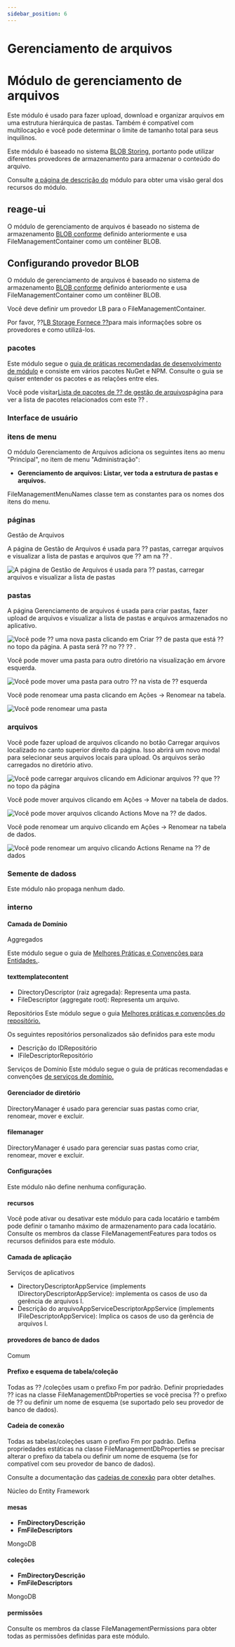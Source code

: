```yaml
---
sidebar_position: 6
---
```


# Gerenciamento de arquivos

# Módulo de gerenciamento de arquivos
Este módulo é usado para fazer upload, download e organizar arquivos em uma estrutura hierárquica de pastas. Também é compatível com multilocação e você pode determinar o limite de tamanho total para seus inquilinos.

Este módulo é baseado no sistema [BLOB Storing](https://docs.abp.io/en/abp/latest/Blob-Storing ""), portanto pode utilizar diferentes provedores de armazenamento para armazenar o conteúdo do arquivo.

Consulte [a página de descrição do](https://commercial.abp.io/modules/Volo.FileManagement "") módulo para obter uma visão geral dos recursos do módulo.

## reage-ui
O módulo de gerenciamento de arquivos é baseado no sistema de armazenamento [BLOB conforme](https://docs.abp.io/en/abp/latest/Blob-Storing "") definido anteriormente e usa FileManagementContainer como um contêiner BLOB.
## Configurando provedor BLOB
O módulo de gerenciamento de arquivos é baseado no sistema de armazenamento [BLOB conforme](https://docs.abp.io/en/abp/latest/Blob-Storing "") definido anteriormente e usa FileManagementContainer como um contêiner BLOB.

Você deve definir um provedor LB para o FileManagementContainer.


Por favor, ⁇[LB Storage Fornece ⁇](https://docs.abp.io/en/abp/latest/Blob-Storing#blob-storage-providers "")para mais informações sobre os provedores e como utilizá-los.
### pacotes

Este módulo segue o [guia de práticas recomendadas de desenvolvimento de módulo](https://docs.abp.io/en/abp/latest/Best-Practices/Index "") e consiste em vários pacotes NuGet e NPM. Consulte o guia se quiser entender os pacotes e as relações entre eles.

Você pode visitar[Lista de pacotes de ⁇  de gestão de arquivos](https://abp.io/packages?moduleName=Volo.FileManagement "")página para ver a lista de pacotes relacionados com este ⁇ .
### Interface de usuário
### itens de menu
O módulo Gerenciamento de Arquivos adiciona os seguintes itens ao menu "Principal", no item de menu "Administração":

- **Gerenciamento de arquivos: Listar, ver toda a estrutura de pastas e arquivos.**

FileManagementMenuNames classe tem as constantes para os nomes dos itens do menu.
### páginas
Gestão de Arquivos

A página de Gestão de Arquivos é usada para ⁇  pastas, carregar arquivos e visualizar a lista de pastas e arquivos que ⁇ am na ⁇ .

![A página de Gestão de Arquivos é usada para ⁇  pastas, carregar arquivos e visualizar a lista de pastas](.https://raaghustorageaccount.blob.core.windows.net/raaghu-docs/file-management.png)
### pastas
A página Gerenciamento de arquivos é usada para criar pastas, fazer upload de arquivos e visualizar a lista de pastas e arquivos armazenados no aplicativo.

![Você pode ⁇  uma nova pasta clicando em Criar ⁇  de pasta que está ⁇  no topo da página. A pasta será ⁇  no ⁇  ⁇ .](https://raaghustorageaccount.blob.core.windows.net/raaghu-docs/file-management-new.png)

Você pode mover uma pasta para outro diretório na visualização em árvore esquerda.

![Você pode mover uma pasta para outro ⁇  na vista de ⁇  esquerda](https://raaghustorageaccount.blob.core.windows.net/raaghu-docs/file-management-move.png)

Você pode renomear uma pasta clicando em Ações -> Renomear na tabela.

![Você pode renomear uma pasta](https://raaghustorageaccount.blob.core.windows.net/raaghu-docs/file-management-rename.png)
### arquivos
Você pode fazer upload de arquivos clicando no botão Carregar arquivos localizado no canto superior direito da página. Isso abrirá um novo modal para selecionar seus arquivos locais para upload. Os arquivos serão carregados no diretório ativo.

![Você pode carregar arquivos clicando em Adicionar arquivos ⁇  que ⁇  no topo da página](https://raaghustorageaccount.blob.core.windows.net/raaghu-docs/file-management-upload.png)

Você pode mover arquivos clicando em Ações -> Mover na tabela de dados.

![Você pode mover arquivos clicando Actions Move na ⁇  de dados.](https://raaghustorageaccount.blob.core.windows.net/raaghu-docs/file-management-move.png)

Você pode renomear um arquivo clicando em Ações -> Renomear na tabela de dados.

![Você pode renomear um arquivo clicando Actions Rename na ⁇  de dados](https://raaghustorageaccount.blob.core.windows.net/raaghu-docs/file-management-rename-edit.png)
### Semente de dadoss
Este módulo não propaga nenhum dado.
### interno
#### Camada de Domínio
Aggregados

Este módulo segue o guia de [Melhores Práticas e Convenções para Entidades.](https://docs.abp.io/en/abp/latest/Best-Practices/Entities "").
#### texttemplatecontent

- DirectoryDescriptor (raiz agregada): Representa uma pasta.
- FileDescriptor (aggregate root): Representa um arquivo.

Repositórios
Este módulo segue o guia [Melhores práticas e convenções do repositório.](https://docs.abp.io/en/abp/latest/Best-Practices/Repositories "")

Os seguintes repositórios personalizados são definidos para este modu


- Descrição do IDRepositório
- IFileDescriptorRepositório

Serviços de Domínio
Este módulo segue o guia de práticas recomendadas e convenções [de serviços de domínio.](https://docs.abp.io/en/abp/latest/Best-Practices/Domain-Services "")      
#### Gerenciador de diretório
DirectoryManager é usado para gerenciar suas pastas como criar, renomear, mover e excluir.
#### filemanager
DirectoryManager é usado para gerenciar suas pastas como criar, renomear, mover e excluir.
#### Configurações
Este módulo não define nenhuma configuração.
#### recursos
Você pode ativar ou desativar este módulo para cada locatário e também pode definir o tamanho máximo de armazenamento para cada locatário. Consulte os membros da classe FileManagementFeatures para todos os recursos definidos para este módulo.
#### Camada de aplicação
Serviços de aplicativos

- DirectoryDescriptorAppService (implements IDirectoryDescriptorAppService): implementa os casos de uso da gerência de arquivos I.
- Descrição do arquivoAppServiceDescriptorAppService (implements IFileDescriptorAppService): Implica os casos de uso da gerência de arquivos I.

#### provedores de banco de dados
Comum
#### Prefixo e esquema de tabela/coleção
Todas as ⁇ /coleções usam o prefixo Fm por padrão. Definir propriedades ⁇ icas na classe FileManagementDbProperties se você precisa ⁇  o prefixo de ⁇  ou definir um nome de esquema (se suportado pelo seu provedor de banco de dados).
#### Cadeia de conexão
Todas as tabelas/coleções usam o prefixo Fm por padrão. Defina propriedades estáticas na classe FileManagementDbProperties se precisar alterar o prefixo da tabela ou definir um nome de esquema (se for compatível com seu provedor de banco de dados).

Consulte a documentação das [cadeias de conexão](https://docs.abp.io/en/abp/latest/Connection-Strings "") para obter detalhes.

Núcleo do Entity Framework
#### mesas

- **FmDirectoryDescrição**
- **FmFileDescriptors**

MongoDB
#### coleções

- **FmDirectoryDescrição**
- **FmFileDescriptors**

MongoDB
#### permissões
Consulte os membros da classe FileManagementPermissions para obter todas as permissões definidas para este módulo.
